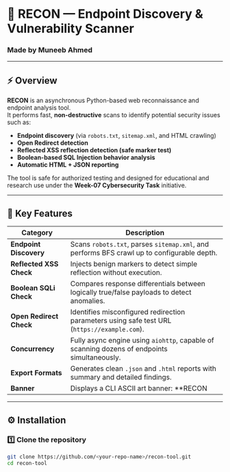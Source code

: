 # 🧠 RECON — Endpoint Discovery & Vulnerability Scanner  
### Made by **Muneeb Ahmed**

---

## ⚡ Overview
**RECON** is an asynchronous Python-based web reconnaissance and endpoint analysis tool.  
It performs fast, **non-destructive** scans to identify potential security issues such as:

- **Endpoint discovery** (via `robots.txt`, `sitemap.xml`, and HTML crawling)
- **Open Redirect detection**
- **Reflected XSS reflection detection (safe marker test)**
- **Boolean-based SQL Injection behavior analysis**
- **Automatic HTML + JSON reporting**

The tool is safe for authorized testing and designed for educational and research use under the **Week-07 Cybersecurity Task** initiative.

---

## 🧩 Key Features

| Category | Description |
|-----------|--------------|
| **Endpoint Discovery** | Scans `robots.txt`, parses `sitemap.xml`, and performs BFS crawl up to configurable depth. |
| **Reflected XSS Check** | Injects benign markers to detect simple reflection without execution. |
| **Boolean SQLi Check** | Compares response differentials between logically true/false payloads to detect anomalies. |
| **Open Redirect Check** | Identifies misconfigured redirection parameters using safe test URL (`https://example.com`). |
| **Concurrency** | Fully async engine using `aiohttp`, capable of scanning dozens of endpoints simultaneously. |
| **Export Formats** | Generates clean `.json` and `.html` reports with summary and detailed findings. |
| **Banner** | Displays a CLI ASCII art banner: **RECON | Made by: Muneeb Ahmed** before each scan. |

---

## ⚙️ Installation

### 1️⃣ Clone the repository
```bash
git clone https://github.com/<your-repo-name>/recon-tool.git
cd recon-tool
